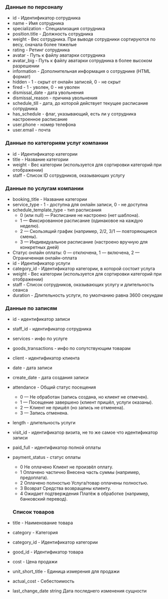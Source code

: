 ### Данные по персоналу

  * id	-	Идентификатор сотрудника
  * name	-	Имя сотрудника
  * specialization	-	Специализация сотрудника
  * position.title	-	Должность сотрудника
  * weight	-	Вес сотрудника. При выводе сотрудники сортируются по весу, сначала более тяжелые
  * rating	-	Ретинг сотрудника
  * avatar	-	Путь к файлу аватарки сотрудника
  * avatar_big	-	Путь к файлу аватарки сотрудника в более высоком разрешении
  * information	-	Дополнительная информация о сотруднике (HTML формат)
  * hidden	-	1 - скрыт от онлайн записей, 0 - не скрыт
  * fired	-	1 - уволен, 0 - не уволен
  * dismissal_date - дата увольнения
  * dismissal_reason - причина увольнения
  * schedule_till - дата, до которой действует текущее расписание сотрудника
  * has_schedule - флаг, указывающий, есть ли у сотрудника настроенное расписание
  * user.phone - номер телефона
  * user.email - почта

### Данные по категориям услуг компании

  * id	- Идентификатор категории
  * title	- Название категории
  * weight	- Вес категории (используется для сортировки категорий при отображении)
  * staff	- Список ID сотрудников, оказывающих услугу

### Данные по услугам компании

  * booking_title	-	Название категории
  * service_type	-	1 - доступна для онлайн записи, 0 - не доступна
  * schedule_template_type - тип расписания
    * 0 (или null) — Расписание не настроено (нет шаблона).
    * 1 — Фиксированное расписание (одинаковое на каждую неделю).
    * 2 — Скользящий график (например, 2/2, 3/1 — повторяющиеся смены).
    * 3 — Индивидуальное расписание (настроено вручную для конкретных дней)
  * Статус онлайн оплаты: 0 — отключена, 1 — включена, 2 — Ограниченная онлайн-оплата
  * id	- Идентификатор услуги
  * category_id	-	Идентификатор категории, в которой состоит услуга
  * weight	-	Вес категории (используется для сортировки категорий при отображении)
  * staff	-	Список сотрудников, оказывающих услугу и длительность сеанса
  * duration	-	Длительность услуги, по умолчанию равна 3600 секундам

### Данные по записям

  * id - идентификатор записи
  * staff_id - идентификатор сотрудника
  * services - инфо по услуге
  * goods_transactions - инфо по сопутствующим товарам
  * client - идентификатор клиента
  * date - дата записи
  * create_date - дата создания записи
  * attendance - Общий статус посещения
    * 0 — Не обработан (запись создана, но клиент не отмечен).
    * 1 — Посещение завершено (клиент пришёл, услуги оказаны).
    * 2 — Клиент не пришёл (но запись не отменена).
    * 3 — Запись отменена.
  * length - длительность услуги
  * visit_id - идентификатор визита, не то же самое что идентификатор записи
  * paid_full - идентификатор полной оплаты
  * payment_status - статус оплаты
    * 0	Не оплачено	Клиент не произвёл оплату.
    * 1	Оплачено частично	Внесена часть суммы (например, предоплата).
    * 2	Оплачено полностью	Услуга/товар оплачены полностью.
    * 3	Возврат	Средства возвращены клиенту.
    * 4	Ожидает подтверждения	Платёж в обработке (например, банковский перевод).

    ### Список товаров

  * title	-	Наименование товара
  * category - Категория
  * category_id - Идентификатор категории
  * good_id	-	Идентификатор товара
  * cost	-	Цена продажи
  * unit_short_title	-	Единица измерения для продажи
  * actual_cost	-	Себестоимость
  * last_change_date	string	Дата последнего изменения сущности